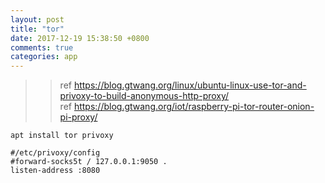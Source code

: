 ```yaml
---
layout: post
title: "tor"
date: 2017-12-19 15:38:50 +0800
comments: true
categories: app
---
```


>> ref https://blog.gtwang.org/linux/ubuntu-linux-use-tor-and-privoxy-to-build-anonymous-http-proxy/    
>> ref https://blog.gtwang.org/iot/raspberry-pi-tor-router-onion-pi-proxy/    
  
`apt install tor privoxy`

```
#/etc/privoxy/config  
#forward-socks5t / 127.0.0.1:9050 .  
listen-address :8080   
```
